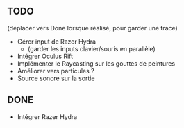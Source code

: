 ## TODO

(déplacer vers Done lorsque réalisé, pour garder une trace)

- Gérer input de Razer Hydra
    - (garder les inputs clavier/souris en parallèle)
- Intégrer Oculus Rift
- Implémenter le Raycasting sur les gouttes de peintures
- Améliorer vers particules ?
- Source sonore sur la sortie

## DONE

- Intégrer Razer Hydra